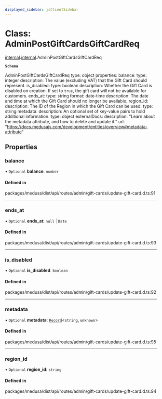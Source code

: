 ```yaml
---
displayed_sidebar: jsClientSidebar
---
```


# Class: AdminPostGiftCardsGiftCardReq

[internal](../modules/internal-8.md).[internal](../modules/internal-8.internal.md).AdminPostGiftCardsGiftCardReq

**`Schema`**

AdminPostGiftCardsGiftCardReq
type: object
properties:
  balance:
    type: integer
    description: The value (excluding VAT) that the Gift Card should represent.
  is_disabled:
    type: boolean
    description: Whether the Gift Card is disabled on creation. If set to `true`, the gift card will not be available for customers.
  ends_at:
    type: string
    format: date-time
    description: The date and time at which the Gift Card should no longer be available.
  region_id:
    description: The ID of the Region in which the Gift Card can be used.
    type: string
  metadata:
    description: An optional set of key-value pairs to hold additional information.
    type: object
    externalDocs:
      description: "Learn about the metadata attribute, and how to delete and update it."
      url: "https://docs.medusajs.com/development/entities/overview#metadata-attribute"

## Properties

### balance

• `Optional` **balance**: `number`

#### Defined in

packages/medusa/dist/api/routes/admin/gift-cards/update-gift-card.d.ts:91

___

### ends\_at

• `Optional` **ends\_at**: ``null`` \| `Date`

#### Defined in

packages/medusa/dist/api/routes/admin/gift-cards/update-gift-card.d.ts:93

___

### is\_disabled

• `Optional` **is\_disabled**: `boolean`

#### Defined in

packages/medusa/dist/api/routes/admin/gift-cards/update-gift-card.d.ts:92

___

### metadata

• `Optional` **metadata**: [`Record`](../modules/internal.md#record)<`string`, `unknown`\>

#### Defined in

packages/medusa/dist/api/routes/admin/gift-cards/update-gift-card.d.ts:95

___

### region\_id

• `Optional` **region\_id**: `string`

#### Defined in

packages/medusa/dist/api/routes/admin/gift-cards/update-gift-card.d.ts:94
